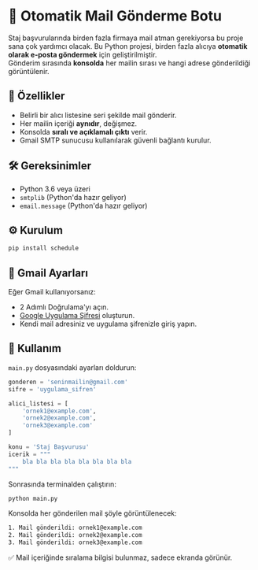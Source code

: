 # 📧 Otomatik Mail Gönderme Botu

Staj başvurularında birden fazla firmaya mail atman gerekiyorsa bu proje sana çok yardımcı olacak. Bu Python projesi, birden fazla alıcıya **otomatik olarak e-posta göndermek** için geliştirilmiştir.  
Gönderim sırasında **konsolda** her mailin sırası ve hangi adrese gönderildiği görüntülenir.

## 🚀 Özellikler
- Belirli bir alıcı listesine seri şekilde mail gönderir.
- Her mailin içeriği **aynıdır**, değişmez.
- Konsolda **sıralı ve açıklamalı çıktı** verir.
- Gmail SMTP sunucusu kullanılarak güvenli bağlantı kurulur.

## 🛠 Gereksinimler
- Python 3.6 veya üzeri
- `smtplib` (Python'da hazır geliyor)
- `email.message` (Python'da hazır geliyor)

## ⚙️ Kurulum
```bash
pip install schedule
```

## 🔑 Gmail Ayarları

Eğer Gmail kullanıyorsanız:
- 2 Adımlı Doğrulama'yı açın.
- [Google Uygulama Şifresi](https://support.google.com/accounts/answer/185833) oluşturun.
- Kendi mail adresiniz ve uygulama şifrenizle giriş yapın.

## 📜 Kullanım

`main.py` dosyasındaki ayarları doldurun:

```python
gonderen = 'seninmailin@gmail.com'
sifre = 'uygulama_sifren'

alici_listesi = [
    'ornek1@example.com',
    'ornek2@example.com',
    'ornek3@example.com'
]

konu = 'Staj Başvurusu'
icerik = """
    bla bla bla bla bla bla bla bla
"""
```
Sonrasında terminalden çalıştırın:
```bash
python main.py
```
Konsolda her gönderilen mail şöyle görüntülenecek:
```bash
1. Mail gönderildi: ornek1@example.com
2. Mail gönderildi: ornek2@example.com
3. Mail gönderildi: ornek3@example.com
````
✅ Mail içeriğinde sıralama bilgisi bulunmaz, sadece ekranda görünür.

